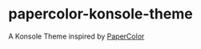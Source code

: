 # papercolor-konsole-theme
A Konsole Theme inspired by [PaperColor](https://github.com/NLKNguyen/papercolor-theme)
